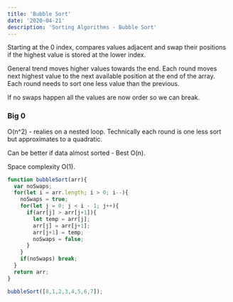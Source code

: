 ```yaml
---
title: 'Bubble Sort'
date: '2020-04-21'
description: 'Sorting Algorithms - Bubble Sort'
---
```


Starting at the 0 index, compares values adjacent and swap their positions if the highest value is stored at the lower index. 

General trend moves higher values towards the end. Each round moves next highest value to the next available position at the end of the array. Each round needs to sort one less value than the previous.

If no swaps happen all the values are now order so we can break. 

### Big 0

O(n^2) - realies on a nested loop. Technically each round is one less sort but approximates to a quadratic.

Can be better if data almost sorted - Best O(n).

Space complexity O(1).

```js
function bubbleSort(arr){
  var noSwaps;
  for(let i = arr.length; i > 0; i--){
    noSwaps = true;
    for(let j = 0; j < i - 1; j++){
      if(arr[j] > arr[j+1]){
        let temp = arr[j];
        arr[j] = arr[j+1];
        arr[j+1] = temp;
        noSwaps = false;         
      }
    }
    if(noSwaps) break;
  }
  return arr;
}

bubbleSort([8,1,2,3,4,5,6,7]);
```
